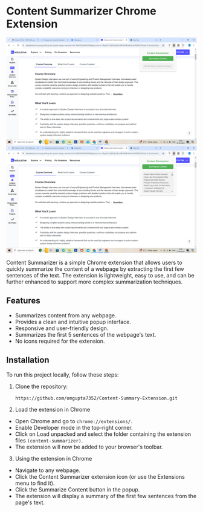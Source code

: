 # Content Summarizer Chrome Extension

![Content Summarizer](summary1.png)
![](summary2.png)

Content Summarizer is a simple Chrome extension that allows users to quickly summarize the content of a webpage by extracting the first few sentences of the text. The extension is lightweight, easy to use, and can be further enhanced to support more complex summarization techniques.


## Features

- Summarizes content from any webpage.
- Provides a clean and intuitive popup interface.
- Responsive and user-friendly design.
- Summarizes the first 5 sentences of the webpage's text.
- No icons required for the extension.


## Installation

To run this project locally, follow these steps:

1. Clone the repository:

    ```bash
   https://github.com/omgupta7352/Content-Summary-Extension.git
    ```

2. Load the extension in Chrome

- Open Chrome and go to ``` chrome://extensions/ ```.
- Enable Developer mode in the top-right corner.
- Click on Load unpacked and select the folder containing the extension files ```(content-summarizer)```.
- The extension will now be added to your browser's toolbar.

3. Using the extension in Chrome

- Navigate to any webpage.
- Click the Content Summarizer extension icon (or use the Extensions menu to find it).
- Click the Summarize Content button in the popup.
- The extension will display a summary of the first few sentences from the page's text.
